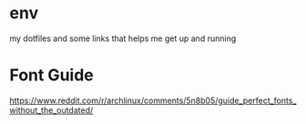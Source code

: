 # env
my dotfiles and some links that helps me get up and running

# Font Guide
https://www.reddit.com/r/archlinux/comments/5n8b05/guide_perfect_fonts_without_the_outdated/
